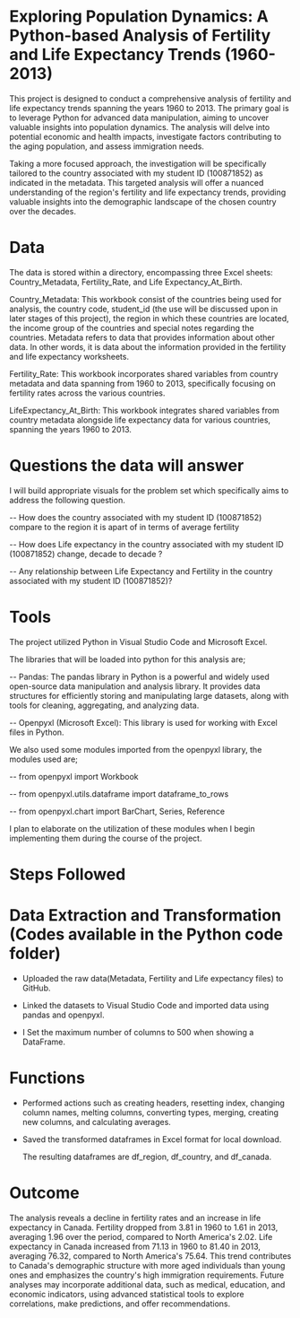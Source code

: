 # Exploring Population Dynamics: A Python-based Analysis of Fertility and Life Expectancy Trends (1960-2013)

This project is designed to conduct a comprehensive analysis of fertility and life expectancy trends spanning the years 1960 to 2013. The primary goal is to leverage Python for advanced data manipulation, aiming to uncover valuable insights into population dynamics. The analysis will delve into potential economic and health impacts, investigate factors contributing to the aging population, and assess immigration needs.

Taking a more focused approach, the investigation will be specifically tailored to the country associated with my student ID (100871852) as indicated in the metadata. This targeted analysis will offer a nuanced understanding of the region's fertility and life expectancy trends, providing valuable insights into the demographic landscape of the chosen country over the decades.

# Data

The data is stored within a directory, encompassing three Excel sheets: Country_Metadata, Fertility_Rate, and Life Expectancy_At_Birth.

Country_Metadata: This workbook consist of the countries being used for analysis, the country code, student_id (the use will be discussed upon in later stages of this project), the region in which these countries are located, the income group of the countries and special notes regarding the countries. Metadata refers to data that provides information about other data. In other words, it is data about the information provided in the fertility and life expectancy worksheets. 

Fertility_Rate: This workbook incorporates shared variables from country metadata and data spanning from 1960 to 2013, specifically focusing on fertility rates across the various countries.

LifeExpectancy_At_Birth: This workbook integrates shared variables from country metadata alongside life expectancy data for various countries, spanning the years 1960 to 2013.

# Questions the data will answer

I will build appropriate visuals for the problem set which specifically aims to address the following question.

-- How does the country associated with my student ID (100871852) compare to the region it is apart of in terms of average fertility

-- How does Life expectancy in the country associated with my student ID (100871852) change, decade to decade ?

-- Any relationship between Life Expectancy and Fertility in the country associated with my student ID (100871852)?

# Tools

The project utilized Python in Visual Studio Code and Microsoft Excel.

The libraries that will be loaded into python for this analysis are;

-- Pandas: The pandas library in Python is a powerful and widely used open-source data manipulation and analysis library. It provides data structures for efficiently storing and manipulating large datasets, along with tools for cleaning, aggregating, and analyzing data.

-- Openpyxl (Microsoft Excel): This library is used for working with Excel files in Python.

 We also used some modules imported from the openpyxl library, the modules used are;

-- from openpyxl import Workbook

-- from openpyxl.utils.dataframe import dataframe_to_rows

-- from openpyxl.chart import BarChart, Series, Reference

I plan to elaborate on the utilization of these modules when I begin implementing them during the course of the project.


# Steps Followed

# Data Extraction and Transformation (Codes available in the Python code folder)

- Uploaded the raw data(Metadata, Fertility and Life expectancy files) to GitHub.
  
- Linked the datasets to Visual Studio Code and imported data using pandas and openpyxl.
  
- I Set the maximum number of columns to 500 when showing a DataFrame.

# Functions


- Performed actions such as creating headers, resetting index, changing column names, melting columns, converting types, merging, creating new columns, and 
  calculating averages.

- Saved the transformed dataframes in Excel format for local download.

  The resulting dataframes are df_region, df_country, and df_canada.


# Outcome
The analysis reveals a decline in fertility rates and an increase in life expectancy in Canada. Fertility dropped from 3.81 in 1960 to 1.61 in 2013, averaging 1.96 over the period, compared to North America's 2.02. Life expectancy in Canada increased from 71.13 in 1960 to 81.40 in 2013, averaging 76.32, compared to North America's 75.64. This trend contributes to Canada's demographic structure with more aged individuals than young ones and emphasizes the country's high immigration requirements. Future analyses may incorporate additional data, such as medical, education, and economic indicators, using advanced statistical tools to explore correlations, make predictions, and offer recommendations.   

